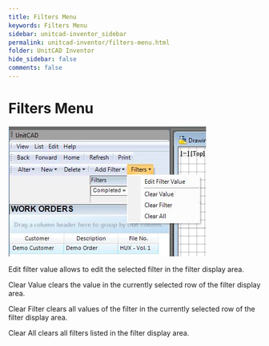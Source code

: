 ```yaml
---
title: Filters Menu
keywords: Filters Menu
sidebar: unitcad-inventor_sidebar
permalink: unitcad-inventor/filters-menu.html
folder: UnitCAD Inventor
hide_sidebar: false
comments: false
---
```

# Filters Menu

![](/images/filtersmenu.jpg)

Edit filter value allows to edit the selected filter in the filter display area.

Clear Value clears the value in the currently selected row of the filter display area.

Clear Filter clears all values of the filter in the currently selected row of the filter display area.

Clear All clears all filters listed in the filter display area.
